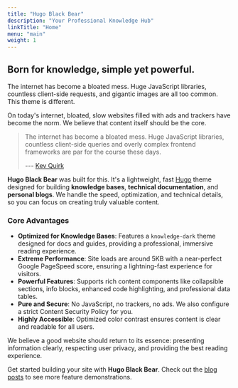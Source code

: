 ```yaml
---
title: "Hugo Black Bear"
description: "Your Professional Knowledge Hub"
linkTitle: "Home"
menu: "main"
weight: 1
---
```


## Born for knowledge, simple yet powerful.

The internet has become a bloated mess. Huge JavaScript libraries, countless client-side requests, and gigantic images are all too common. This theme is different.

On today's internet, bloated, slow websites filled with ads and trackers have become the norm. We believe that content itself should be the core.

> The internet has become a bloated mess. Huge JavaScript libraries, countless client-side queries and overly complex frontend frameworks are par for the course these days.
>
> --- [Kev Quirk](https://512kb.club/)

**Hugo Black Bear** was built for this. It's a lightweight, fast [Hugo](https://gohugo.io/) theme designed for building **knowledge bases**, **technical documentation**, and **personal blogs**. We handle the speed, optimization, and technical details, so you can focus on creating truly valuable content.

### Core Advantages

-   **Optimized for Knowledge Bases**: Features a `knowledge-dark` theme designed for docs and guides, providing a professional, immersive reading experience.
-   **Extreme Performance**: Site loads are around 5KB with a near-perfect Google PageSpeed score, ensuring a lightning-fast experience for visitors.
-   **Powerful Features**: Supports rich content components like collapsible sections, info blocks, enhanced code highlighting, and professional data tables.
-   **Pure and Secure**: No JavaScript, no trackers, no ads. We also configure a strict Content Security Policy for you.
-   **Highly Accessible**: Optimized color contrast ensures content is clear and readable for all users.

We believe a good website should return to its essence: presenting information clearly, respecting user privacy, and providing the best reading experience.

Get started building your site with **Hugo Black Bear**. Check out the [blog posts](/blog) to see more feature demonstrations.
